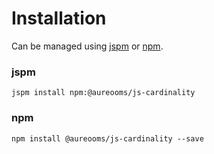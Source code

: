 # Installation
Can be managed using
[jspm](http://jspm.io)
or [npm](https://github.com/npm/npm).

### jspm
```terminal
jspm install npm:@aureooms/js-cardinality
```

### npm
```terminal
npm install @aureooms/js-cardinality --save
```

